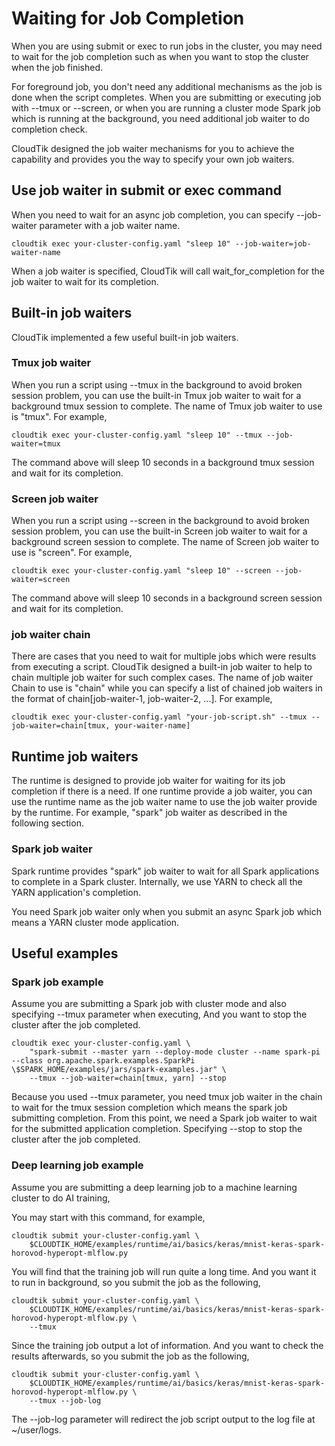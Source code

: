 # Waiting for Job Completion
When you are using submit or exec to run jobs in the cluster, you may need to wait for
the job completion such as when you want to stop the cluster when the job finished.

For foreground job, you don't need any additional mechanisms as the job is done when the script completes.
When you are submitting or executing job with --tmux or --screen, or when you are running a cluster mode
Spark job which is running at the background, you need additional job waiter to do completion check.

CloudTik designed the job waiter mechanisms for you to achieve the capability and provides you the
way to specify your own job waiters.

## Use job waiter in submit or exec command
When you need to wait for an async job completion, you can specify --job-waiter parameter
with a job waiter name.

```
cloudtik exec your-cluster-config.yaml "sleep 10" --job-waiter=job-waiter-name
```

When a job waiter is specified, CloudTik will call wait_for_completion for the job waiter
to wait for its completion.

## Built-in job waiters
CloudTik implemented a few useful built-in job waiters. 

### Tmux job waiter
When you run a script using --tmux in the background to avoid broken session problem,
you can use the built-in Tmux job waiter to wait for a background tmux session to complete.
The name of Tmux job waiter to use is "tmux". For example,

```
cloudtik exec your-cluster-config.yaml "sleep 10" --tmux --job-waiter=tmux
```

The command above will sleep 10 seconds in a background tmux session and wait for its completion.

### Screen job waiter
When you run a script using --screen in the background to avoid broken session problem,
you can use the built-in Screen job waiter to wait for a background screen session to complete.
The name of Screen job waiter to use is "screen". For example,

```
cloudtik exec your-cluster-config.yaml "sleep 10" --screen --job-waiter=screen
```

The command above will sleep 10 seconds in a background screen session and wait for its completion.

### job waiter chain
There are cases that you need to wait for multiple jobs which were results from executing a script.
CloudTik designed a built-in job waiter to help to chain multiple job waiter for such complex cases.
The name of job waiter Chain to use is "chain" while you can specify a list of chained job waiters in the format
of chain[job-waiter-1, job-waiter-2, ...].
For example,

```
cloudtik exec your-cluster-config.yaml "your-job-script.sh" --tmux --job-waiter=chain[tmux, your-waiter-name]
```

## Runtime job waiters
The runtime is designed to provide job waiter for waiting for its job completion if there is a need.
If one runtime provide a job waiter, you can use the runtime name as the job waiter name to use
the job waiter provide by the runtime. For example, "spark" job waiter as described in the following section.

### Spark job waiter
Spark runtime provides "spark" job waiter to wait for all Spark applications to complete in a Spark cluster.
Internally, we use YARN to check all the YARN application's completion.

You need Spark job waiter only when you submit an async Spark job which means a YARN cluster mode application.

## Useful examples

### Spark job example
Assume you are submitting a Spark job with cluster mode and also specifying --tmux parameter when executing,
And you want to stop the cluster after the job completed.

```
cloudtik exec your-cluster-config.yaml \
    "spark-submit --master yarn --deploy-mode cluster --name spark-pi --class org.apache.spark.examples.SparkPi \$SPARK_HOME/examples/jars/spark-examples.jar" \
    --tmux --job-waiter=chain[tmux, yarn] --stop
```

Because you used --tmux parameter, you need tmux job waiter in the chain to wait for the tmux session completion
which means the spark job submitting completion. From this point, we need a Spark job waiter to wait for the submitted
application completion. Specifying --stop to stop the cluster after the job completed.

### Deep learning job example
Assume you are submitting a deep learning job to a machine learning cluster to do AI training,

You may start with this command, for example,
```
cloudtik submit your-cluster-config.yaml \
    $CLOUDTIK_HOME/examples/runtime/ai/basics/keras/mnist-keras-spark-horovod-hyperopt-mlflow.py
```
You will find that the training job will run quite a long time.
And you want it to run in background, so you submit the job as the following,
```
cloudtik submit your-cluster-config.yaml \
    $CLOUDTIK_HOME/examples/runtime/ai/basics/keras/mnist-keras-spark-horovod-hyperopt-mlflow.py \
    --tmux
```
Since the training job output a lot of information.
And you want to check the results afterwards, so you submit the job as the following,
```
cloudtik submit your-cluster-config.yaml \
    $CLOUDTIK_HOME/examples/runtime/ai/basics/keras/mnist-keras-spark-horovod-hyperopt-mlflow.py \
    --tmux --job-log
```
The --job-log parameter will redirect the job script output to the log file at ~/user/logs.
